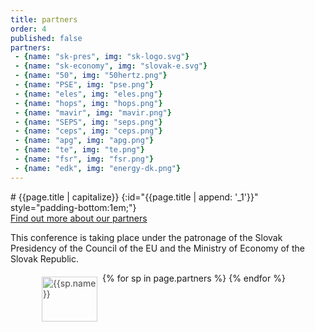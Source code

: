```yaml
---
title: partners
order: 4
published: false
partners:
 - {name: "sk-pres", img: "sk-logo.svg"}
 - {name: "sk-economy", img: "slovak-e.svg"}
 - {name: "50", img: "50hertz.png"}
 - {name: "PSE", img: "pse.png"}
 - {name: "eles", img: "eles.png"}
 - {name: "hops", img: "hops.png"}
 - {name: "mavir", img: "mavir.png"}
 - {name: "SEPS", img: "seps.png"}
 - {name: "ceps", img: "ceps.png"}
 - {name: "apg", img: "apg.png"}
 - {name: "te", img: "te.png"}
 - {name: "fsr", img: "fsr.png"}
 - {name: "edk", img: "energy-dk.png"}
---
```


<style type="text/css">
.block {display: block;}
    .part-img {
        
    }
    .wb-50 {
        width:50% !important;
    }
    .partners .columns:last-child:not(:first-child) {
        float: none;
        margin-left: auto;
        margin-right: auto;
    }
    .clear {clear: both;}

.partner-logo.logo-centered img, .partner-logo.logo-centered svg {
    margin: auto;
}
    .partner-logo img, .partner-logo svg {
    width: auto;
    top: 50%;
    max-width: 85%;
    -webkit-transform: translateY(-50%);
    -o-transform: translateY(-50%);
    -ms-transform: translateY(-50%);
    -moz-transform: translateY(-50%);
    transform: translateY(-50%);
    opacity: .8;
    height: 100%;
    max-height: 85%;
    position: absolute;
    left: 0;
    right: 0;
    display: block;
}
.limiter {
    width: 83.3333%;
    max-width: 1000px;
    margin-left: auto;
    margin-right: auto;
}
.col3 {
    float: left;
    width: 25.0000%;
    max-width: 300px;
}

.partner-logos div {
    height: 85px;
    position: relative;
}

@media screen and (max-width: 640px) {
.col1, .col2, .col3, .col4, .col5, .col6, .col7, .col8, .col9, .col10, .col11, .col12, .fifths > * {
    width: 100%;
    max-width: 100%;
}
}
</style>

<div class="small-12 columns">
<div class="large-8 text-center small-centered" markdown="1">
# {{page.title | capitalize}}
{:id="{{page.title | append: '_1'}}" style="padding-bottom:1em;"}
</div>
</div>

<div class="small-12 columns">
<div class="large-8 text-center small-centered">
<a class="button large" href="{{site.baseurl}}/partners">Find out more about our partners</a>
<p>This conference is taking place under the patronage of the Slovak Presidency of the Council of the EU and the Ministry of Economy of the Slovak Republic.</p>
</div>
</div>


<div class="limiter">
    <div class="clearfix partner-logos">
        {% for sp in page.partners %}
        <div class="col3">
            <span class="block partner-logo logo-centered">
                <img src="{{sp.img | prepend: "./assets/img/tso/"}}" alt="{{sp.name}}">
            </span>
        </div>
        {% endfor %}
    </div>
</div>
